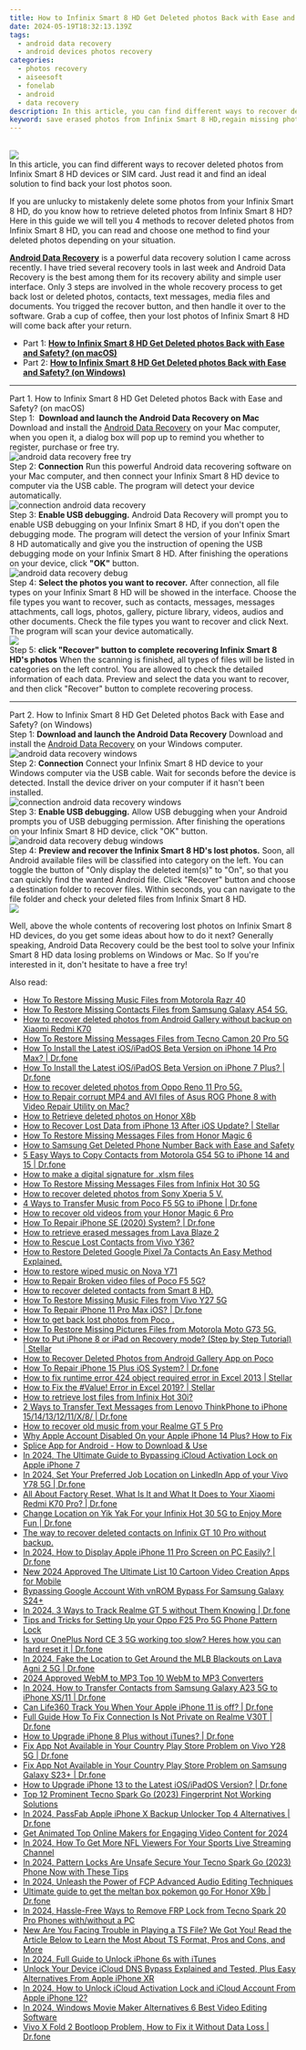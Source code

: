 ```yaml
---
title: How to Infinix Smart 8 HD Get Deleted photos Back with Ease and Safety?
date: 2024-05-19T18:32:13.139Z
tags: 
  - android data recovery
  - android devices photos recovery
categories: 
  - photos recovery
  - aiseesoft
  - fonelab
  - android
  - data recovery
description: In this article, you can find different ways to recover deleted photos from Infinix Smart 8 HD devices or SIM card. Just read it and find an ideal solution to find back your lost photos soon.
keyword: save erased photos from Infinix Smart 8 HD,regain missing photos,recover lost photos from Infinix Smart 8 HD,unerase photos,retrieve wiped photos Infinix Smart 8 HD,android photos retrieval,Infinix Smart 8 HD retrieve deleted photos,extract photos from water damaged phone Infinix Smart 8 HD,how to restore your files from Infinix Smart 8 HD,Infinix Smart 8 HD delete photos recover,Infinix Smart 8 HD reset but recover photos,Infinix Smart 8 HD photos disappear
---
```

<br>
<img src="https://img0mobiles.techidaily.com/images/best-assets/devices/infinix/infinix-smart-8-hd/5.jpg" class="atpl-imgstyle"  /><br>
<div class="atpl-content atpl-for-fonelab-android recover-photos">
<div class="atpl-post-description-part-1">
In this article, you can find different ways to recover deleted photos from Infinix Smart 8 HD devices or SIM card. Just read it and find an ideal solution to find back your lost photos soon.
</div>
<div class="atpl-post-description-part-2">
<div class="tpl-content-sub-paragraph-content">
  <p>
If you are unlucky to mistakenly delete some photos from your Infinix Smart 8 HD, do you know how to retrieve deleted photos from Infinix Smart 8 HD? Here in this guide we will tell you 4 methods to recover deleted photos from Infinix Smart 8 HD, you can read and choose one method to find your deleted photos depending on your situation.
  </p>
</div>
</div>
<div class="atpl-post-description-part-3">
<div class="tpl-content-sub-paragraph-content">
  <p>
    <a href="https://tools.techidaily.com/aiseesoft-android-data-recovery/" ><strong>Android Data Recovery</strong></a> is a powerful data recovery solution I came across recently. I have tried several recovery tools in last week and Android Data Recovery is the best among them for its recovery ability and simple user interface. Only 3 steps are involved in the whole recovery process to get back lost or deleted photos, contacts, text messages, media files and documents. You trigged the recover button, and then handle it over to the software. Grab a cup of coffee, then your lost photos of Infinix Smart 8 HD will come back after your return.
  </p>
</div>
</div>
<ul>
  <li>Part 1: <strong><a href="#p1"> How to Infinix Smart 8 HD Get Deleted photos Back with Ease and Safety?  (on macOS)</a></strong></li>
  <li>Part 2: <strong><a href="#p2"> How to Infinix Smart 8 HD Get Deleted photos Back with Ease and Safety?  (on Windows)</a></strong></li>
</ul>
<!-- Part 1 -->
<a id="p1" name="p1" ></a><hr>
<div>
  <span class="atpl-step-part-style">Part 1. How to Infinix Smart 8 HD Get Deleted photos Back with Ease and Safety? (on macOS)</span>
</div>  
<span class="atpl-stepstyle-a"><span>Step 1: </span></span> <strong>Download and launch the Android Data Recovery on Mac</strong>
Download and install the <a href="https://tools.techidaily.com/aiseesoft-android-data-recovery/" >Android Data Recovery</a> on your Mac computer, when you open it, a dialog box will pop up to remind you whether to register, purchase or free try.
<br>
<img src="https://tools.techidaily.com/images/apps/aiseesoft/android-data-recovery/mac-free-try.png" class="atpl-imgstyle" alt="android data recovery free try" /><br>
<span class="atpl-stepstyle-a"><span>Step 2: </span></span> <strong>Connection</strong>
Run this powerful Android data recovering software on your Mac computer, and then connect your Infinix Smart 8 HD device to computer via the USB cable. The program will detect your device automatically.
<br>
<img src="https://tools.techidaily.com/images/apps/aiseesoft/android-data-recovery/mac-connection-interface.jpg" class="atpl-imgstyle" alt="connection android data recovery" /><br>
<span class="atpl-stepstyle-a"><span>Step 3: </span></span> <strong>Enable USB debugging.</strong>
Android Data Recovery will prompt you to enable USB debugging on your Infinix Smart 8 HD, if you don't open the debugging mode. The program will detect the version of your Infinix Smart 8 HD automatically and give you the instruction of opening the USB debugging mode on your Infinix Smart 8 HD. After finishing the operations on your device, click <strong>"OK"</strong> button.
<br>
<img src="https://tools.techidaily.com/images/apps/aiseesoft/android-data-recovery/mac-android-usb-debug.jpg"  class="atpl-imgstyle" alt="android data recovery debug" /><br>
<span class="atpl-stepstyle-a"><span>Step 4: </span></span> <strong>Select the photos you want to recover.</strong>
After connection, all file types on your Infinix Smart 8 HD will be showed in the interface. Choose the file types you want to recover, such as contacts, messages, messages attachments, call logs, photos, gallery, picture library, videos, audios and other documents. Check the file types you want to recover and click Next. The program will scan your device automatically.
<br>
<img src="https://tools.techidaily.com/images/apps/aiseesoft/android-data-recovery/mac-choose-type-photos.jpg" class="atpl-imgstyle"  /><br>
<span class="atpl-stepstyle-a"><span>Step 5: </span></span> <strong>click "Recover" button to  complete recovering Infinix Smart 8 HD's photos</strong>
When the scanning is finished, all types of files will be listed in categories on the left control. You are allowed to check the detailed information of each data. Preview and select the data you want to recover, and then click "Recover" button to complete recovering process.
<a id="p2" name="p2"></a><hr>
<!-- Part 2 -->
<div>
  <span class="atpl-step-part-style">Part 2. How to Infinix Smart 8 HD Get Deleted photos Back with Ease and Safety? (on Windows)</span>
</div>
<span class="atpl-stepstyle-a"><span>Step 1: </span></span> <strong>Download and launch the Android Data Recovery</strong>
Download and install the <a href="https://tools.techidaily.com/aiseesoft-android-data-recovery/" >Android Data Recovery</a> on your Windows computer.
<br>
<img src="https://tools.techidaily.com/images/apps/aiseesoft/android-data-recovery/win-start-interface.png"  class="atpl-imgstyle" alt="android data recovery windows" /><br>
<span class="atpl-stepstyle-a"><span>Step 2: </span></span> <strong>Connection</strong>
Connect your Infinix Smart 8 HD device to your Windows computer via the USB cable. Wait for seconds before the device is detected. Install the device driver on your computer if it hasn't been installed.
<br>
<img src="https://tools.techidaily.com/images/apps/aiseesoft/android-data-recovery/win-connection-interface.png" class="atpl-imgstyle" alt="connection android data recovery windows" /><br>
<span class="atpl-stepstyle-a"><span>Step 3: </span></span> <strong>Enable USB debugging.</strong>
Allow USB debugging when your Android prompts you of USB debugging permission. After finishing the operations on your Infinix Smart 8 HD device, click "OK" button.
<br>
<img src="https://tools.techidaily.com/images/apps/aiseesoft/android-data-recovery/win-android-usb-debug.png" class="atpl-imgstyle" alt="android data recovery debug windows" /><br>
<span class="atpl-stepstyle-a"><span>Step 4: </span></span> <strong>Preview and recover the Infinix Smart 8 HD's lost photos.</strong>
Soon, all Android available files will be classified into category on the left. You can toggle the button of "Only display the deleted item(s)" to "On", so that you can quickly find the wanted Android file. Click "Recover" button and choose a destination folder to recover files. Within seconds, you can navigate to the file folder and check your deleted files from Infinix Smart 8 HD.
<br>
<img src="https://tools.techidaily.com/images/apps/aiseesoft/android-data-recovery/win-recover-photos.png" class="atpl-imgstyle"  /><br>
<div class="atpl-post-description-part-4">
<div class="tpl-content-sub-paragraph-normal">
    <p>
        Well, above the whole contents of recovering lost photos on Infinix Smart 8 HD devices, do you get some ideas about how to do it next? Generally speaking, Android Data Recovery could be the best tool to solve your Infinix Smart 8 HD data losing problems on Windows or Mac. So If you're interested in it, don't hesitate to have a free try!
    </p>
</div>
</div>
<ins class="adsbygoogle"
     style="display:block"
     data-ad-client="ca-pub-7571918770474297"
     data-ad-slot="8358498916"
     data-ad-format="auto"
     data-full-width-responsive="true"></ins>

</div>
<ins class="adsbygoogle"
    style="display:block"
    data-ad-format="autorelaxed"
    data-ad-client="ca-pub-7571918770474297"
    data-ad-slot="1223367746"></ins>

<span class="atpl-alsoreadstyle">Also read:</span>
<div><ul>
<li><a href="https://blog-min.techidaily.com/how-to-restore-missing-music-files-from-motorola-razr-40-by-fonelab-android-recover-music/"><u>How To  Restore Missing Music Files from Motorola Razr 40</u></a></li>
<li><a href="https://blog-min.techidaily.com/how-to-restore-missing-contacts-files-from-samsung-galaxy-a54-5g-by-fonelab-android-recover-contacts/"><u>How To  Restore Missing Contacts Files from Samsung Galaxy A54 5G.</u></a></li>
<li><a href="https://blog-min.techidaily.com/how-to-recover-deleted-photos-from-android-gallery-without-backup-on-xiaomi-redmi-k70-by-stellar-photo-recovery-android-mobile-photo-recover/"><u>How to recover deleted photos from Android Gallery without backup on Xiaomi Redmi K70</u></a></li>
<li><a href="https://blog-min.techidaily.com/how-to-restore-missing-messages-files-from-tecno-camon-20-pro-5g-by-fonelab-android-recover-messages/"><u>How To  Restore Missing Messages Files from Tecno Camon 20 Pro 5G</u></a></li>
<li><a href="https://blog-min.techidaily.com/how-to-install-the-latest-iosipados-beta-version-on-iphone-14-pro-max-drfone-by-drfone-ios-system-repair-ios-system-repair/"><u>How To Install the Latest iOS/iPadOS Beta Version on iPhone 14 Pro Max? | Dr.fone</u></a></li>
<li><a href="https://blog-min.techidaily.com/how-to-install-the-latest-iosipados-beta-version-on-iphone-7-plus-drfone-by-drfone-ios-system-repair-ios-system-repair/"><u>How To Install the Latest iOS/iPadOS Beta Version on iPhone 7 Plus? | Dr.fone</u></a></li>
<li><a href="https://blog-min.techidaily.com/how-to-recover-deleted-photos-from-oppo-reno-11-pro-5g-by-fonelab-android-recover-photos/"><u>How to recover deleted photos from Oppo Reno 11 Pro 5G.</u></a></li>
<li><a href="https://blog-min.techidaily.com/how-to-repair-corrupt-mp4-and-avi-files-of-asus-rog-phone-8-with-video-repair-utility-on-mac-by-stellar-video-repair-mobile-video-repair/"><u>How to Repair corrupt MP4 and AVI files of Asus ROG Phone 8 with Video Repair Utility on Mac?</u></a></li>
<li><a href="https://blog-min.techidaily.com/how-to-retrieve-deleted-photos-on-honor-x8b-by-stellar-photo-recovery-android-mobile-photo-recover/"><u>How to Retrieve  deleted photos on Honor X8b</u></a></li>
<li><a href="https://blog-min.techidaily.com/how-to-recover-lost-data-from-iphone-13-after-ios-update-stellar-by-stellar-data-recovery-ios-iphone-data-recovery/"><u>How to Recover Lost Data from iPhone 13 After iOS Update? | Stellar</u></a></li>
<li><a href="https://blog-min.techidaily.com/how-to-restore-missing-messages-files-from-honor-magic-6-by-fonelab-android-recover-messages/"><u>How To  Restore Missing Messages Files from Honor Magic 6</u></a></li>
<li><a href="https://blog-min.techidaily.com/how-to-samsung-get-deleted-phone-number-back-with-ease-and-safety-by-fonelab-android-recover-contacts/"><u>How to Samsung Get Deleted Phone Number Back with Ease and Safety</u></a></li>
<li><a href="https://blog-min.techidaily.com/5-easy-ways-to-copy-contacts-from-motorola-g54-5g-to-iphone-14-and-15-drfone-by-drfone-transfer-from-android-transfer-from-android/"><u>5 Easy Ways to Copy Contacts from Motorola G54 5G to iPhone 14 and 15 | Dr.fone</u></a></li>
<li><a href="https://blog-min.techidaily.com/how-to-make-a-digital-signature-for-xlsm-files-by-ldigisigner-sign-a-excel-sign-a-excel/"><u>How to make a digital signature for .xlsm files</u></a></li>
<li><a href="https://blog-min.techidaily.com/how-to-restore-missing-messages-files-from-infinix-hot-30-5g-by-fonelab-android-recover-messages/"><u>How To  Restore Missing Messages Files from Infinix Hot 30 5G</u></a></li>
<li><a href="https://blog-min.techidaily.com/how-to-recover-deleted-photos-from-sony-xperia-5-v-by-fonelab-android-recover-photos/"><u>How to recover deleted photos from Sony Xperia 5 V.</u></a></li>
<li><a href="https://blog-min.techidaily.com/4-ways-to-transfer-music-from-poco-f5-5g-to-iphone-drfone-by-drfone-transfer-from-android-transfer-from-android/"><u>4 Ways to Transfer Music from Poco F5 5G to iPhone | Dr.fone</u></a></li>
<li><a href="https://blog-min.techidaily.com/how-to-recover-old-videos-from-your-honor-magic-6-pro-by-fonelab-android-recover-video/"><u>How to recover old videos from your Honor Magic 6 Pro</u></a></li>
<li><a href="https://blog-min.techidaily.com/how-to-repair-iphone-se-2020-system-drfone-by-drfone-ios-system-repair-ios-system-repair/"><u>How To Repair iPhone SE (2020) System? | Dr.fone</u></a></li>
<li><a href="https://blog-min.techidaily.com/how-to-retrieve-erased-messages-from-lava-blaze-2-by-fonelab-android-recover-messages/"><u>How to retrieve erased messages from Lava Blaze 2</u></a></li>
<li><a href="https://blog-min.techidaily.com/how-to-rescue-lost-contacts-from-vivo-y36-by-fonelab-android-recover-contacts/"><u>How to Rescue Lost Contacts from Vivo Y36?</u></a></li>
<li><a href="https://blog-min.techidaily.com/how-to-restore-deleted-google-pixel-7a-contacts-an-easy-method-explained-by-fonelab-android-recover-contacts/"><u>How to Restore Deleted Google Pixel 7a Contacts  An Easy Method Explained.</u></a></li>
<li><a href="https://blog-min.techidaily.com/how-to-restore-wiped-music-on-nova-y71-by-fonelab-android-recover-music/"><u>How to restore wiped music on Nova Y71</u></a></li>
<li><a href="https://blog-min.techidaily.com/how-to-repair-broken-video-files-of-poco-f5-5g-by-stellar-video-repair-mobile-video-repair/"><u>How to Repair Broken video files of Poco F5 5G?</u></a></li>
<li><a href="https://blog-min.techidaily.com/how-to-recover-deleted-contacts-from-smart-8-hd-by-fonelab-android-recover-contacts/"><u>How to recover deleted contacts from Smart 8 HD.</u></a></li>
<li><a href="https://blog-min.techidaily.com/how-to-restore-missing-music-files-from-vivo-y27-5g-by-fonelab-android-recover-music/"><u>How To  Restore Missing Music Files from Vivo Y27 5G</u></a></li>
<li><a href="https://blog-min.techidaily.com/how-to-repair-iphone-11-pro-max-ios-drfone-by-drfone-ios-system-repair-ios-system-repair/"><u>How To Repair iPhone 11 Pro Max iOS? | Dr.fone</u></a></li>
<li><a href="https://blog-min.techidaily.com/how-to-get-back-lost-photos-from-poco-by-fonelab-android-recover-photos/"><u>How to get back lost photos from Poco .</u></a></li>
<li><a href="https://blog-min.techidaily.com/how-to-restore-missing-pictures-files-from-motorola-moto-g73-5g-by-fonelab-android-recover-pictures/"><u>How To  Restore Missing Pictures Files from Motorola Moto G73 5G.</u></a></li>
<li><a href="https://blog-min.techidaily.com/how-to-put-iphone-8-or-ipad-on-recovery-mode-step-by-step-tutorial-stellar-by-stellar-data-recovery-ios-iphone-data-recovery/"><u>How to Put iPhone 8 or iPad on Recovery mode? (Step by Step Tutorial) | Stellar</u></a></li>
<li><a href="https://blog-min.techidaily.com/how-to-recover-deleted-photos-from-android-gallery-app-on-poco-by-stellar-photo-recovery-android-mobile-photo-recover/"><u>How to Recover Deleted Photos from Android Gallery App on Poco</u></a></li>
<li><a href="https://blog-min.techidaily.com/how-to-repair-iphone-15-plus-ios-system-drfone-by-drfone-ios-system-repair-ios-system-repair/"><u>How To Repair iPhone 15 Plus iOS System? | Dr.fone</u></a></li>
<li><a href="https://blog-min.techidaily.com/how-to-fix-runtime-error-424-object-required-error-in-excel-2013-stellar-by-stellar-guide/"><u>How to fix runtime error 424 object required error in Excel 2013 | Stellar</u></a></li>
<li><a href="https://blog-min.techidaily.com/how-to-fix-the-value-error-in-excel-2019-stellar-by-stellar-guide/"><u>How to Fix the #Value! Error in Excel 2019? | Stellar</u></a></li>
<li><a href="https://blog-min.techidaily.com/how-to-retrieve-lost-files-from-infinix-hot-30i-by-fonelab-android-recover-data/"><u>How to retrieve lost files from Infinix Hot 30i?</u></a></li>
<li><a href="https://blog-min.techidaily.com/2-ways-to-transfer-text-messages-from-lenovo-thinkphone-to-iphone-1514131211x8-drfone-by-drfone-transfer-from-android-transfer-from-android/"><u>2 Ways to Transfer Text Messages from Lenovo ThinkPhone to iPhone 15/14/13/12/11/X/8/ | Dr.fone</u></a></li>
<li><a href="https://blog-min.techidaily.com/how-to-recover-old-music-from-your-realme-gt-5-pro-by-fonelab-android-recover-music/"><u>How to recover old music from your Realme GT 5 Pro</u></a></li>
<li><a href="https://apple-account.techidaily.com/why-apple-account-disabled-on-your-apple-iphone-14-plus-how-to-fix-by-drfone-ios/"><u>Why Apple Account Disabled On your Apple iPhone 14 Plus? How to Fix</u></a></li>
<li><a href="https://ai-editing-video.techidaily.com/splice-app-for-android-how-to-download-and-use/"><u>Splice App for Android - How to Download & Use</u></a></li>
<li><a href="https://activate-lock.techidaily.com/in-2024-the-ultimate-guide-to-bypassing-icloud-activation-lock-on-apple-iphone-7-by-drfone-ios/"><u>In 2024, The Ultimate Guide to Bypassing iCloud Activation Lock on Apple iPhone 7</u></a></li>
<li><a href="https://location-social.techidaily.com/in-2024-set-your-preferred-job-location-on-linkedin-app-of-your-vivo-y78-5g-drfone-by-drfone-virtual-android/"><u>In 2024, Set Your Preferred Job Location on LinkedIn App of your Vivo Y78 5G | Dr.fone</u></a></li>
<li><a href="https://phone-solutions.techidaily.com/all-about-factory-reset-what-is-it-and-what-it-does-to-your-xiaomi-redmi-k70-pro-drfone-by-drfone-reset-android-reset-android/"><u>All About Factory Reset, What Is It and What It Does to Your Xiaomi Redmi K70 Pro? | Dr.fone</u></a></li>
<li><a href="https://review-topics.techidaily.com/change-location-on-yik-yak-for-your-infinix-hot-30-5g-to-enjoy-more-fun-drfone-by-drfone-virtual-android/"><u>Change Location on Yik Yak For your Infinix Hot 30 5G to Enjoy More Fun | Dr.fone</u></a></li>
<li><a href="https://techidaily.com/the-way-to-recover-deleted-contacts-on-infinix-gt-10-pro-without-backup-by-fonelab-android-recover-contacts/"><u>The way to recover deleted contacts on Infinix GT 10 Pro without backup.</u></a></li>
<li><a href="https://screen-mirror.techidaily.com/in-2024-how-to-display-apple-iphone-11-pro-screen-on-pc-easily-drfone-by-drfone-ios/"><u>In 2024, How to Display Apple iPhone 11 Pro Screen on PC Easily? | Dr.fone</u></a></li>
<li><a href="https://ai-video-apps.techidaily.com/new-2024-approved-the-ultimate-list-10-cartoon-video-creation-apps-for-mobile/"><u>New 2024 Approved The Ultimate List 10 Cartoon Video Creation Apps for Mobile</u></a></li>
<li><a href="https://android-unlock.techidaily.com/bypassing-google-account-with-vnrom-bypass-for-samsung-galaxy-s24plus-by-drfone-android/"><u>Bypassing Google Account With vnROM Bypass For Samsung Galaxy S24+</u></a></li>
<li><a href="https://android-location-track.techidaily.com/in-2024-3-ways-to-track-realme-gt-5-without-them-knowing-drfone-by-drfone-virtual-android/"><u>In 2024, 3 Ways to Track Realme GT 5 without Them Knowing | Dr.fone</u></a></li>
<li><a href="https://android-unlock.techidaily.com/tips-and-tricks-for-setting-up-your-oppo-f25-pro-5g-phone-pattern-lock-by-drfone-android/"><u>Tips and Tricks for Setting Up your Oppo F25 Pro 5G Phone Pattern Lock</u></a></li>
<li><a href="https://techidaily.com/is-your-oneplus-nord-ce-3-5g-working-too-slow-heres-how-you-can-hard-reset-it-drfone-by-drfone-reset-android-reset-android/"><u>Is your OnePlus Nord CE 3 5G working too slow? Heres how you can hard reset it | Dr.fone</u></a></li>
<li><a href="https://review-topics.techidaily.com/in-2024-fake-the-location-to-get-around-the-mlb-blackouts-on-lava-agni-2-5g-drfone-by-drfone-virtual-android/"><u>In 2024, Fake the Location to Get Around the MLB Blackouts on Lava Agni 2 5G | Dr.fone</u></a></li>
<li><a href="https://ai-vdieo-software.techidaily.com/2024-approved-webm-to-mp3-top-10-webm-to-mp3-converters/"><u>2024 Approved WebM to MP3 Top 10 WebM to MP3 Converters</u></a></li>
<li><a href="https://android-transfer.techidaily.com/in-2024-how-to-transfer-contacts-from-samsung-galaxy-a23-5g-to-iphone-xs11-drfone-by-drfone-transfer-from-android-transfer-from-android/"><u>In 2024, How to Transfer Contacts from Samsung Galaxy A23 5G to iPhone XS/11 | Dr.fone</u></a></li>
<li><a href="https://fake-location.techidaily.com/can-life360-track-you-when-your-apple-iphone-11-is-off-drfone-by-drfone-virtual-ios/"><u>Can Life360 Track You When Your Apple iPhone 11 is off? | Dr.fone</u></a></li>
<li><a href="https://howto.techidaily.com/full-guide-how-to-fix-connection-is-not-private-on-realme-v30t-drfone-by-drfone-fix-android-problems-fix-android-problems/"><u>Full Guide How To Fix Connection Is Not Private on Realme V30T | Dr.fone</u></a></li>
<li><a href="https://review-topics.techidaily.com/how-to-upgrade-iphone-8-plus-without-itunes-drfone-by-drfone-ios-system-repair-ios-system-repair/"><u>How to Upgrade iPhone 8 Plus without iTunes? | Dr.fone</u></a></li>
<li><a href="https://howto.techidaily.com/fix-app-not-available-in-your-country-play-store-problem-on-vivo-y28-5g-drfone-by-drfone-fix-android-problems-fix-android-problems/"><u>Fix App Not Available in Your Country Play Store Problem on Vivo Y28 5G | Dr.fone</u></a></li>
<li><a href="https://howto.techidaily.com/fix-app-not-available-in-your-country-play-store-problem-on-samsung-galaxy-s23plus-drfone-by-drfone-fix-android-problems-fix-android-problems/"><u>Fix App Not Available in Your Country Play Store Problem on Samsung Galaxy S23+ | Dr.fone</u></a></li>
<li><a href="https://review-topics.techidaily.com/how-to-upgrade-iphone-13-to-the-latest-iosipados-version-drfone-by-drfone-ios-system-repair-ios-system-repair/"><u>How to Upgrade iPhone 13 to the Latest iOS/iPadOS Version? | Dr.fone</u></a></li>
<li><a href="https://unlock-android.techidaily.com/top-12-prominent-tecno-spark-go-2023-fingerprint-not-working-solutions-by-drfone-android/"><u>Top 12 Prominent Tecno Spark Go (2023) Fingerprint Not Working Solutions</u></a></li>
<li><a href="https://iphone-unlock.techidaily.com/in-2024-passfab-apple-iphone-x-backup-unlocker-top-4-alternatives-drfone-by-drfone-ios/"><u>In 2024, PassFab Apple iPhone X Backup Unlocker Top 4 Alternatives | Dr.fone</u></a></li>
<li><a href="https://ai-vdieo-software.techidaily.com/get-animated-top-online-makers-for-engaging-video-content-for-2024/"><u>Get Animated Top Online Makers for Engaging Video Content for 2024</u></a></li>
<li><a href="https://ai-voice-clone.techidaily.com/in-2024-how-to-get-more-nfl-viewers-for-your-sports-live-streaming-channel/"><u>In 2024, How To Get More NFL Viewers For Your Sports Live Streaming Channel</u></a></li>
<li><a href="https://unlock-android.techidaily.com/in-2024-pattern-locks-are-unsafe-secure-your-tecno-spark-go-2023-phone-now-with-these-tips-by-drfone-android/"><u>In 2024, Pattern Locks Are Unsafe Secure Your Tecno Spark Go (2023) Phone Now with These Tips</u></a></li>
<li><a href="https://ai-video-apps.techidaily.com/in-2024-unleash-the-power-of-fcp-advanced-audio-editing-techniques/"><u>In 2024, Unleash the Power of FCP Advanced Audio Editing Techniques</u></a></li>
<li><a href="https://pokemon-go-android.techidaily.com/ultimate-guide-to-get-the-meltan-box-pokemon-go-for-honor-x9b-drfone-by-drfone-virtual-android/"><u>Ultimate guide to get the meltan box pokemon go For Honor X9b | Dr.fone</u></a></li>
<li><a href="https://bypass-frp.techidaily.com/in-2024-hassle-free-ways-to-remove-frp-lock-from-tecno-spark-20-pro-phones-withwithout-a-pc-by-drfone-android/"><u>In 2024, Hassle-Free Ways to Remove FRP Lock from Tecno Spark 20 Pro Phones with/without a PC</u></a></li>
<li><a href="https://ai-video-editing.techidaily.com/new-are-you-facing-trouble-in-playing-a-ts-file-we-got-you-read-the-article-below-to-learn-the-most-about-ts-format-pros-and-cons-and-more/"><u>New Are You Facing Trouble in Playing a TS File? We Got You! Read the Article Below to Learn the Most About TS Format, Pros and Cons, and More</u></a></li>
<li><a href="https://ios-unlock.techidaily.com/in-2024-full-guide-to-unlock-iphone-6s-with-itunes-by-drfone-ios/"><u>In 2024, Full Guide to Unlock iPhone 6s with iTunes</u></a></li>
<li><a href="https://activate-lock.techidaily.com/unlock-your-device-icloud-dns-bypass-explained-and-tested-plus-easy-alternatives-from-apple-iphone-xr-by-drfone-ios/"><u>Unlock Your Device iCloud DNS Bypass Explained and Tested, Plus Easy Alternatives From Apple iPhone XR</u></a></li>
<li><a href="https://activate-lock.techidaily.com/in-2024-how-to-unlock-icloud-activation-lock-and-icloud-account-from-apple-iphone-12-by-drfone-ios/"><u>In 2024, How to Unlock iCloud Activation Lock and iCloud Account From Apple iPhone 12?</u></a></li>
<li><a href="https://ai-video-apps.techidaily.com/in-2024-windows-movie-maker-alternatives-6-best-video-editing-software/"><u>In 2024, Windows Movie Maker Alternatives 6 Best Video Editing Software</u></a></li>
<li><a href="https://howto.techidaily.com/vivo-x-fold-2-bootloop-problem-how-to-fix-it-without-data-loss-drfone-by-drfone-fix-android-problems-fix-android-problems/"><u>Vivo X Fold 2 Bootloop Problem, How to Fix it Without Data Loss | Dr.fone</u></a></li>
</ul></div>


